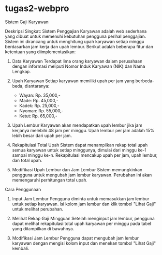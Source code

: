 # tugas2-webpro
Sistem Gaji Karyawan

Deskripsi Singkat:
Sistem Penggajian Karyawan adalah web sederhana yang dibuat untuk memenuhi kebutuhan pengguna perihal penggajian. Sistem ini dirancang untuk menghitung upah karyawan setiap minggu berdasarkan jam kerja dan upah lembur. Berikut adalah beberapa fitur dan ketentuan yang diimplementasikan:

1. Data Karyawan
   Terdapat lima orang karyawan dalam perusahaan dengan informasi meliputi Nomor Induk Karyawan (NIK) dan Nama Lengkap.

2. Upah Karyawan
   Setiap karyawan memiliki upah per jam yang berbeda-beda, diantaranya:
    - Wayan: Rp. 35,000,-
    - Made: Rp. 45,000,-
    - Kadek: Rp. 25,000,-
    - Nyoman: Rp. 55,000,-
    - Ketut: Rp. 65,000,-

3. Upah Lembur
   Karyawan akan mendapatkan upah lembur jika jam kerjanya melebihi 48 jam per minggu.
   Upah lembur per jam adalah 15% lebih besar dari upah per jam.

4. Rekapitulasi Total Upah
   Sistem dapat menampilkan rekap total upah semua karyawan untuk setiap minggunya, dimulai dari minggu ke-1 sampai minggu ke-n.
   Rekapitulasi mencakup upah per jam, upah lembur, dan total upah.

5. Modifikasi Upah Lembur dan Jam Lembur
   Sistem memungkinkan pengguna untuk mengubah jam lembur karyawan.
   Perubahan ini akan memengaruhi perhitungan total upah.


Cara Penggunaan
1. Input Jam Lembur
   Pengguna diminta untuk memasukkan jam lembur untuk setiap karyawan.
   Isi kolom jam lembur dan klik tombol "Lihat Gaji" untuk melihat perubahan.

2. Melihat Rekap Gaji Mingguan
   Setelah menginput jam lembur, pengguna dapat melihat rekapitulasi total upah karyawan per minggu pada tabel yang ditampilkan di bawahnya.

3. Modifikasi Jam Lembur
   Pengguna dapat mengubah jam lembur karyawan dengan mengisi kolom input dan menekan tombol "Lihat Gaji" kembali.
